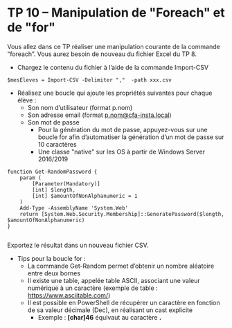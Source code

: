 # TP 10 – Manipulation de "Foreach" et de "for"

Vous allez dans ce TP réaliser une manipulation courante de la commande “foreach”. Vous aurez besoin de nouveau du fichier Excel du TP 8. 

* Chargez le contenu du fichier à l’aide de la commande Import-CSV 
```
$mesEleves = Import-CSV -Delimiter ","  -path xxx.csv 
```

* Réalisez une boucle qui ajoute les propriétés suivantes pour chaque élève : 
  * Son nom d’utilisateur (format p.nom) 
  * Son adresse email (format p.nom@cfa-insta.local) 
  * Son mot de passe 
      * Pour la génération du mot de passe, appuyez-vous sur une boucle for afin d’automatiser la génération d’un mot de passe sur 10 caractères
      * Une classe "native" sur les OS à partir de Windows Server 2016/2019
   
```
function Get-RandomPassword {
    param (
        [Parameter(Mandatory)]
        [int] $length,
        [int] $amountOfNonAlphanumeric = 1
    )
    Add-Type -AssemblyName 'System.Web'
    return [System.Web.Security.Membership]::GeneratePassword($length, $amountOfNonAlphanumeric)
}
 
```



Exportez le résultat dans un nouveau fichier CSV. 

* Tips pour la boucle for : 
   * La commande Get-Random permet d’obtenir un nombre aléatoire entre deux bornes 
   * Il existe une table, appelée table ASCII, associant une valeur numérique à un caractère (exemple de table : https://www.asciitable.com/)
   * Il est possible en PowerShell de récupérer un caractère en fonction de sa valeur décimale (Dec), en réalisant un cast explicite  
      * Exemple : **[char]46** équivaut au caractère **.** 
